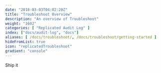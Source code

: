 ```yaml
---
date: "2018-03-03T04:02:20Z"
title: "Troubleshoot Overview"
description: "An overview of Troubleshoot"
weight: "1602"
categories: [ "Replicated Audit Log" ]
index: ["docs/audit-log", "docs"]
aliases: [ /docs/troubleshoot/, /docs/troubleshoot/getting-started ]
hideFromList: true
icon: "replicatedTroubleshoot"
gradient: "console"
---
```


Ship it